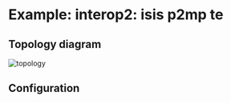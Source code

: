 # Example: interop2: isis p2mp te

## **Topology diagram**

![topology](/img/intop2-isis09.tst.png)

## **Configuration**
